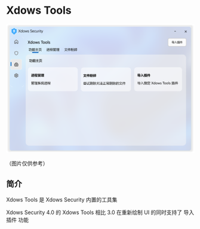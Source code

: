 # Xdows Tools

![XdowsToolsUI](./PNG/XdowsToolsUI.png)

（图片仅供参考）

## 简介

Xdows Tools 是 Xdows Security 内置的工具集

Xdows Security 4.0 的 Xdows Tools 相比 3.0 在重新绘制 UI 的同时支持了 导入插件 功能
